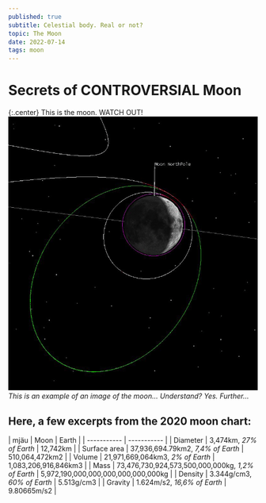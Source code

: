 ```yaml
---
published: true
subtitle: Celestial body. Real or not?
topic: The Moon
date: 2022-07-14
tags: moon
---
```


# Secrets of CONTROVERSIAL Moon

{:.center} This is the moon. WATCH OUT!
![This is the moon. WATCH OUT!](/images/moon1.png)
*This is an example of an image of the moon... Understand? Yes. Further...*

## Here, a few excerpts from the 2020 moon chart:

| mjäu | Moon | Earth |
| ----------- | ----------- |
| Diameter | 3,474km, *27% of Earth* | 12,742km |
| Surface area | 37,936,694.79km2, *7,4% of Earth* | 510,064,472km2 |
| Volume | 21,971,669,064km3, *2% of Earth* | 1,083,206,916,846km3 |
| Mass | 73,476,730,924,573,500,000,000kg, *1,2% of Earth* | 5,972,190,000,000,000,000,000,000kg |
| Density | 3.344g/cm3, *60% of Earth* | 5.513g/cm3 |
| Gravity | 1.624m/s2, *16,6% of Earth* | 9.80665m/s2 |